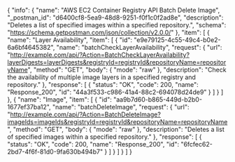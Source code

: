 {
  "info": {
    "name": "AWS EC2 Container Registry API Batch Delete Image",
    "_postman_id": "d6400cf8-5ea9-48d8-9251-f0f1c0f2ad8e",
    "description": "Deletes a list of specified images within a specified repository.",
    "schema": "https://schema.getpostman.com/json/collection/v2.0.0/"
  },
  "item": [
    {
      "name": "Layer Availability",
      "item": [
        {
          "id": "e9e79125-4c55-49c4-b0e2-6a6bf4645382",
          "name": "batchCheckLayerAvailability",
          "request": {
            "url": "http://example.com/api/?Action=BatchCheckLayerAvailability?layerDigests=layerDigests&registryId=registryId&repositoryName=repositoryName",
            "method": "GET",
            "body": {
              "mode": "raw"
            },
            "description": "Check the availability of multiple image layers in a specified registry and repository."
          },
          "response": [
            {
              "status": "OK",
              "code": 200,
              "name": "Response_200",
              "id": "44a3f533-c986-41a4-88c2-694078d24de9"
            }
          ]
        }
      ]
    },
    {
      "name": "Image",
      "item": [
        {
          "id": "aa9b7d60-b865-449d-b2b0-1677ef37ba12",
          "name": "batchDeleteImage",
          "request": {
            "url": "http://example.com/api/?Action=BatchDeleteImage?imageIds=imageIds&registryId=registryId&repositoryName=repositoryName",
            "method": "GET",
            "body": {
              "mode": "raw"
            },
            "description": "Deletes a list of specified images within a specified repository."
          },
          "response": [
            {
              "status": "OK",
              "code": 200,
              "name": "Response_200",
              "id": "6fcfec62-2bd7-4f6f-81d0-9fa630b494b7"
            }
          ]
        }
      ]
    }
  ]
}